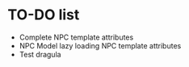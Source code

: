 # TO-DO list
- Complete NPC template attributes
- NPC Model lazy loading NPC template attributes
- Test dragula